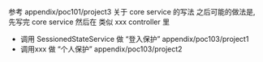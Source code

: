
参考 appendix/poc101/project3 关于 core service 的写法
之后可能的做法是, 先写完 core service 然后在 类似 xxx controller 里
- 调用 SessionedStateService 做 “登入保护” appendix/poc103/project1
- 调用xxx 做 “个人保护” appendix/poc103/project2
